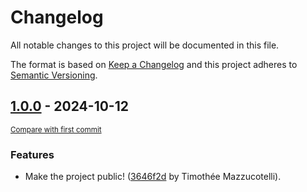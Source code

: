 # Changelog

All notable changes to this project will be documented in this file.

The format is based on [Keep a Changelog](http://keepachangelog.com/en/1.0.0/)
and this project adheres to [Semantic Versioning](http://semver.org/spec/v2.0.0.html).

<!-- insertion marker -->
## [1.0.0](https://github.com/mkdocstrings/griffe-tui/releases/tag/1.0.0) - 2024-10-12

<small>[Compare with first commit](https://github.com/mkdocstrings/griffe-tui/compare/6d65b35188316d940b02e15ae49a19751d201ec8...1.0.0)</small>

### Features

- Make the project public! ([3646f2d](https://github.com/mkdocstrings/griffe-tui/commit/3646f2d375f9c77f7f8f340f94ab10e28cc46046) by Timothée Mazzucotelli).
